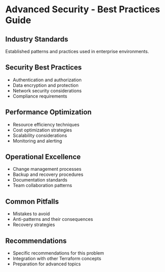 # Advanced Security - Best Practices Guide

## Industry Standards
Established patterns and practices used in enterprise environments.

## Security Best Practices
- Authentication and authorization
- Data encryption and protection
- Network security considerations
- Compliance requirements

## Performance Optimization
- Resource efficiency techniques
- Cost optimization strategies
- Scalability considerations
- Monitoring and alerting

## Operational Excellence
- Change management processes
- Backup and recovery procedures
- Documentation standards
- Team collaboration patterns

## Common Pitfalls
- Mistakes to avoid
- Anti-patterns and their consequences
- Recovery strategies

## Recommendations
- Specific recommendations for this problem
- Integration with other Terraform concepts
- Preparation for advanced topics

